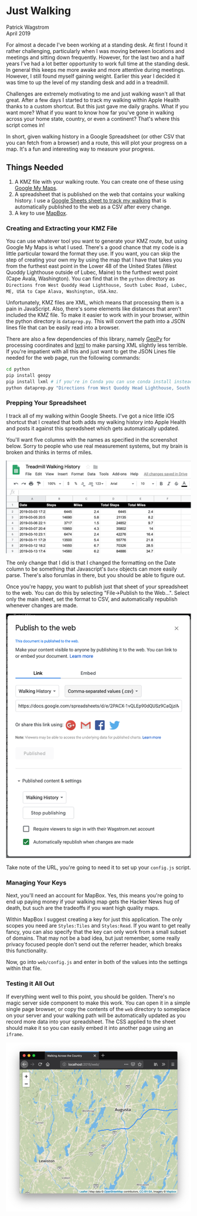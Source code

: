 Just Walking
============

Patrick Wagstrom<br/>
April 2019

For almost a decade I've been working at a standing desk. At first I found it rather challenging, particularly when I was moving between locations and meetings and sitting down frequently. However, for the last two and a half years I've had a lot better opportunity to work full time at the standing desk. In general this keeps me more awake and more attentive during meetings. However, I still found myself gaining weight. Earlier this year I decided it was time to up the level of my standing desk and add in a treadmill.

Challenges are extremely motivating to me and just walking wasn't all that great. After a few days I started to track my walking within Apple Health thanks to a custom shortcut. But this just gave me daily graphs. What if you want more? What if you want to know how far you've gone in walking across your home state, country, or even a continent? That's where this script comes in!

In short, given walking history in a Google Spreadsheet (or other CSV that you
can fetch from a browser) and a route, this will plot your progress on a map. It's a fun and interesting way to measure your progress.

Things Needed
-------------

1. A KMZ file with your walking route. You can create one of these using [Google My Maps](google-my-maps).
2. A spreadsheet that is published on the web that contains your walking history. I use a [Google Sheets sheet to track my walking](google-sheet-walking) that is automatically published to the web as a CSV after every change.
3. A key to use [MapBox](mapbox).

### Creating and Extracting your KMZ File

You can use whatever tool you want to generate your KMZ route, but using Google My Maps is what I used. There's a good chance that my code is a little particular toward the format they use. If you want, you can skip the step of creating your own my by using the map that I have that takes you from the furthest east point in the Lower 48 of the United States (West Quoddy Lighthouse outside of Lubec, Maine) to the furthest west point (Cape Avala, Washington). You can find that in the `python` directory as `Directions from West Quoddy Head Lighthouse, South Lubec Road, Lubec, ME, USA to Cape Alava, Washington, USA.kmz`.

Unfortunately, KMZ files are XML, which means that processing them is a pain in JavaScript. Also, there's some elements like distances that aren't included the KMZ file. To make it easier to work with in your browser, within the python directory is `dataprep.py`. This will convert the path into a JSON lines file that can be easily read into a browser.

There are also a few dependencies of this library, namely [GeoPy](geopy) for processing coordinates and [lxml](lxml) to make parsing XML slightly less terrible. If you're impatient with all this and just want to get the JSON Lines file needed for the web page, run the following commands:

```bash
cd python
pip install geopy
pip install lxml # if you're in Conda you can use conda install instead
python dataprep.py "Directions from West Quoddy Head Lighthouse, South Lubec Road, Lubec, ME, USA to Cape Alava, Washington, USA.kmz" ../web/walkingPath.jsonl
```

### Prepping Your Spreadsheet

I track all of my walking within Google Sheets. I've got a nice little iOS shortcut that I created that both adds my walking history into Apple Health and posts it against this spreadsheet which gets automatically updated.

You'll want five columns with the names as specified in the screenshot below. Sorry to people who use real measurement systems, but my brain is broken and thinks in terms of miles.

![Spreadsheet Screenshot](docs/TreadmillWalkingHistorySheet.png "My Treadmill Spreadsheet")

The only change that I did is that I changed the formatting on the Date column to be something that Javascript's `Date` objects can more easily parse. There's also forumlas in there, but you should be able to figure out.

Once you're happy, you want to publish just that sheet of your spreadsheet to the web. You can do this by selecting "File->Publish to the Web...". Select only the main sheet, set the format to CSV, and automatically republish whenever changes are made.

![Setting up Google Sheets publishing](docs/GoogleSheetsPublishToTheWeb.png "Publish to the Web")

Take note of the URL, you're going to need it to set up your `config.js` script.

### Managing Your Keys

Next, you'll need an account for MapBox. Yes, this means you're going to end up paying money if your walking map gets the Hacker News hug of death, but such are the tradeoffs if you want high quality maps.

Within MapBox I suggest creating a key for just this application. The only scopes you need are `Styles:Tiles` and `Styles:Read`. If you want to get really fancy, you can also specify that the key can only work from a small subset of domains. That may not be a bad idea, but just remember, some really privacy focused people don't send out the referrer header, which breaks this functionality.

Now, go into `web/config.js` and enter in both of the values into the settings within that file.

### Testing it All Out

If everything went well to this point, you should be golden. There's no magic server side component to make this work. You can open it in a simple single page browser, or copy the contents of the `web` directory to someplace on your server and your walking path will be automatically updated as you record more data into your spreadsheet. The CSS applied to the sheet should make it so you can easily embed it into another page using an `iframe`.

![Sample Walking Map](docs/MapSample.png "My Walking History")

[google-my-maps]: https://www.google.com/maps/d/u/0/
[mapbox]: https://www.mapbox.com/
[google-sheet-walking]: https://docs.google.com/spreadsheets/d/e/2PACX-1vQLEp90dQUSz9CaQjziMQ60UKZZVXfc2QlbrIEn7qJrgKalO9IiY_OfZiITEGECU_c0RdvnEjgraGiC/pubhtml?gid=0&single=true
[geopy]: https://github.com/geopy/geopy
[lxml]: https://lxml.de/tutorial.html